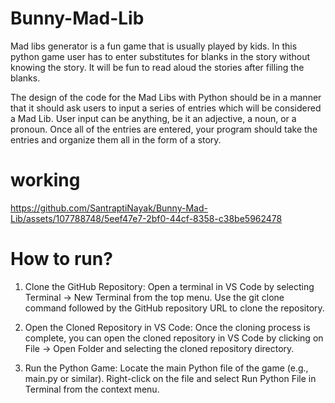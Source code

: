 
# Bunny-Mad-Lib
Mad libs generator is a fun game that is usually played by kids. In this python game user has to enter substitutes for blanks in the story without knowing the story. It will be fun to read aloud the stories after filling the blanks.

The design of the code for the Mad Libs with Python should be in a manner that it should ask users to input a series of entries which will be considered a Mad Lib. User input can be anything, be it an adjective, a noun, or a pronoun. Once all of the entries are entered, your program should take the entries and organize them all in the form of a story.

# working


https://github.com/SantraptiNayak/Bunny-Mad-Lib/assets/107788748/5eef47e7-2bf0-44cf-8358-c38be5962478


# How to run?

1. Clone the GitHub Repository:
Open a terminal in VS Code by selecting Terminal -> New Terminal from the top menu.
Use the git clone command followed by the GitHub repository URL to clone the repository. 

2. Open the Cloned Repository in VS Code:
Once the cloning process is complete, you can open the cloned repository in VS Code by clicking on File -> Open Folder and selecting the cloned repository directory.

3. Run the Python Game:
Locate the main Python file of the game (e.g., main.py or similar).
Right-click on the file and select Run Python File in Terminal from the context menu.


